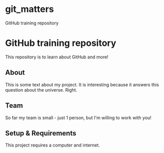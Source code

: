 # git_matters
GitHub training repository

# GitHub training repository

This repository is to learn about GitHub and more!

## About
This is some text about my project. It is interesting because it answers this question about the universe. Right.

## Team
So far my team is small - just 1 person, but I'm willing to work with you!

## Setup & Requirements
This project requires a computer and internet. 
